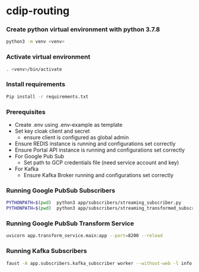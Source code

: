 # cdip-routing

### Create python virtual environment with python 3.7.8
```bash
python3 -m venv <venv>
```

### Activate virtual environment
```bash
. <venv>/bin/activate
```

### Install requirements
```bash
Pip install -r requirements.txt
```

### Prerequisites
* Create .env using .env-example as template
* Set key cloak client and secret
  * ensure client is configured as global admin
* Ensure REDIS instance is running and configurations set correctly
* Ensure Portal API instance is running and configurations set correctly
* For Google Pub Sub
  * Set path to  GCP credentials file (need service account and key)
* For Kafka
  * Ensure Kafka Broker running and configurations set correctly

### Running Google PubSub Subscribers
```bash
PYTHONPATH=$(pwd)  python3 app/subscribers/streaming_subscriber.py
PYTHONPATH=$(pwd)  python3 app/subscribers/streaming_transformed_subscriber.py
```

### Running Google PubSub Transform Service
```bash
uvicorn app.transform_service.main:app --port=8200 --reload
```

### Running Kafka Subscribers
```bash
faust -A app.subscribers.kafka_subscriber worker --without-web -l info
```

